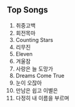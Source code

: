 ## Top Songs

1. 취중고백
1. 회전목마
1. Counting Stars
1. 리무진
1. Eleven
1. 겨울잠
1. 사랑은 늘 도망가
1. Dreams Come True
1. 눈이 오잖아
1. 만남은 쉽고 이별은 
1. 다정히 내 이름을 부르며
